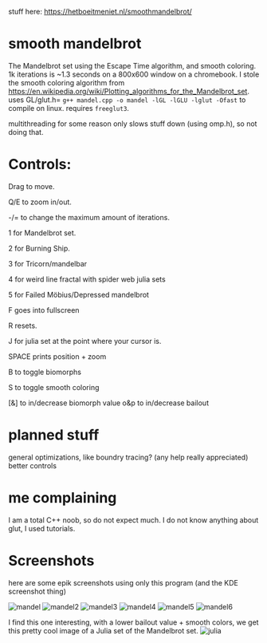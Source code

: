 stuff here: https://hetboeitmeniet.nl/smoothmandelbrot/
# smooth mandelbrot
The Mandelbrot set using the Escape Time algorithm, and smooth coloring. 1k iterations is ~1.3 seconds on a 800x600 window on a chromebook.
I stole the smooth coloring algorithm from https://en.wikipedia.org/wiki/Plotting_algorithms_for_the_Mandelbrot_set.
uses GL/glut.h=
`g++ mandel.cpp -o mandel -lGL -lGLU -lglut -Ofast` to compile on linux. requires `freeglut3`.

multithreading for some reason only slows stuff down (using omp.h), so not doing that.

# Controls:
Drag to move.

Q/E to zoom in/out.

-/= to change the maximum amount of iterations.

1 for Mandelbrot set.

2 for Burning Ship.

3 for Tricorn/mandelbar

4 for weird line fractal with spider web julia sets

5 for Failed Möbius/Depressed mandelbrot

F goes into fullscreen

R resets.

J for julia set at the point where your cursor is.

SPACE prints position + zoom

B to toggle biomorphs

S to toggle smooth coloring

[&] to in/decrease biomorph value
o&p to in/decrease bailout
# planned stuff
general optimizations, like
boundry tracing? (any help really appreciated)
better controls
# me complaining
I am a total C++ noob, so do not expect much. I do not know anything about glut, I used tutorials.
# Screenshots
here are some epik screenshots using only this program (and the KDE screenshot thing)

![mandel](https://github.com/iogameplayer/smoothmandelbrot/assets/130794776/3a938b3b-b0f3-441e-9257-b60af0aa5bbe)
![mandel2](https://github.com/iogameplayer/smoothmandelbrot/assets/130794776/91980032-05f3-40e6-b359-6d9432411276)
![mandel3](https://github.com/iogameplayer/smoothmandelbrot/assets/130794776/bc4f7b51-6f9b-4805-aef9-6810c6a30961)
![mandel4](https://github.com/iogameplayer/smoothmandelbrot/assets/130794776/88f2a6fb-e9fc-4650-8279-64b084ea33fe)
![mandel5](https://github.com/iogameplayer/smoothmandelbrot/assets/130794776/08a411b9-04c9-49a3-b297-813710030927)
![mandel6](https://github.com/iogameplayer/smoothmandelbrot/assets/130794776/a5c6fe6d-4ee2-4c6f-9968-41e91ffbfd1f)

I find this one interesting, with a lower bailout value + smooth colors, we get this pretty cool image of a Julia set of the Mandelbrot set.
![julia](https://github.com/iogameplayer/smoothmandelbrot/assets/130794776/4de4b40d-8f75-4262-8971-6aa82b44d333)

